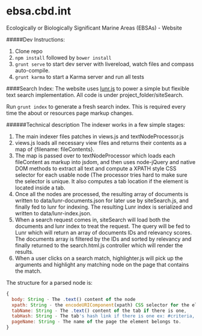 ebsa.cbd.int
============

Ecologically  or Biologically  Significant Marine  Areas (EBSAs) - Website

#####Dev Instructions:
1. Clone repo
2. `npm install` followed by `bower install`
3. `grunt serve` to start dev server with livereload, watch files and compass
auto-compile.
4. `grunt karma` to start a Karma server and run all tests


####Search Index:
The website uses [lunr.js](lunrjs.com) to power a simple but flexible
text search implementation. All code is under project_folder/siteSearch.

Run `grunt index` to generate a fresh search index. This is required every
time the about or resources page markup changes.

######Technical description
The indexer works in a few simple stages:

1. The main indexer files patches in views.js and textNodeProcessor.js
2. views.js loads all necessary view files and returns their contents
as a map of {filename: fileContents}.
3. The map is passed over to textNodeProcessor which loads each fileContent
as markup into jsdom, and then uses node-jQuery and native DOM methods to extract
all text and compute a XPATH style CSS selector for each usable node (The processor
tries hard to make sure the selector is unique. It also computes a tab location
if the element is located inside a tab.
4. Once all the nodes are processed, the resulting array of documents is written to
data/lunr-documents.json for later use by siteSearch.js, and finally fed to lunr for
indexing. The resulting Lunr index is serialized and written to data/lunr-index.json.
5. When a search request comes in, siteSearch will load both the documents and lunr
index to treat the request. The query will be fed to Lunr which will return an array
of documents IDs and relevancy scores. The documents array is filtered by the IDs and
sorted by relevancy and finally returned to the search.html.js controller which will
render the results.
6. When a user clicks on a search match, highlighter.js will pick up the arguments and
highlight any matching node on the page that contains the match.

The structure for a parsed node is:
```javascript
{
  body: String - The .text() content of the node
  xpath: String - the encodeURIComponent(xpath) CSS selector for the element
  tabName: String - The .text() content of the tab if there is one,
  tabHash: String - The tab's hash link if there is one ex: #criteria,
  pageName: String - The name of the page the element belongs to.
}
```